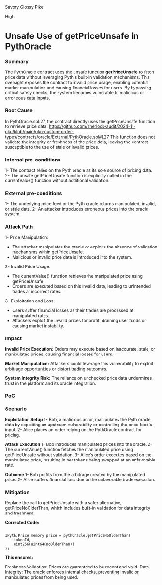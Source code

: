 Savory Glossy Pike

High

# Unsafe Use of getPriceUnsafe in PythOracle

### Summary

The PythOracle contract uses the unsafe function **getPriceUnsafe** to fetch price data without leveraging Pyth's built-in validation mechanisms. This oversight exposes the contract to invalid price usage, enabling potential market manipulation and causing financial losses for users. By bypassing critical safety checks, the system becomes vulnerable to malicious or erroneous data inputs.

### Root Cause

In PythOracle.sol:27, the contract directly uses the getPriceUnsafe function to retrieve price data:
https://github.com/sherlock-audit/2024-11-oku/blob/main/oku-custom-order-types/contracts/oracle/External/PythOracle.sol#L27
This function does not validate the integrity or freshness of the price data, leaving the contract susceptible to the use of stale or invalid prices.



### Internal pre-conditions

1- The contract relies on the Pyth oracle as its sole source of pricing data.
2- The unsafe getPriceUnsafe function is explicitly called in the currentValue() function without additional validation.

### External pre-conditions

1- The underlying price feed or the Pyth oracle returns manipulated, invalid, or stale data.
2- An attacker introduces erroneous prices into the oracle system.

### Attack Path

1- Price Manipulation:
- The attacker manipulates the oracle or exploits the absence of validation mechanisms within getPriceUnsafe.
- Malicious or invalid price data is introduced into the system.

2- Invalid Price Usage:
- The currentValue() function retrieves the manipulated price using getPriceUnsafe.
- Orders are executed based on this invalid data, leading to unintended trades at incorrect rates.

3- Exploitation and Loss:
- Users suffer financial losses as their trades are processed at manipulated rates.
- Attackers exploit the invalid prices for profit, draining user funds or causing market instability.

### Impact

**Invalid Price Execution:** Orders may execute based on inaccurate, stale, or manipulated prices, causing financial losses for users.

**Market Manipulation:** Attackers could leverage this vulnerability to exploit arbitrage opportunities or distort trading outcomes.

**System Integrity Risk:** The reliance on unchecked price data undermines trust in the platform and its oracle integration.



### PoC

### Scenario
**Exploitation Setup**
1- Bob, a malicious actor, manipulates the Pyth oracle data by exploiting an upstream vulnerability or controlling the price feed's input.
2- Alice places an order relying on the PythOracle contract for pricing.

**Attack Execution**
1- Bob introduces manipulated prices into the oracle.
2- The currentValue() function fetches the manipulated price using getPriceUnsafe without validation.
3- Alice’s order executes based on the manipulated price, resulting in her tokens being swapped at an unfavorable rate.

**Outcome**
1- Bob profits from the arbitrage created by the manipulated price.
2- Alice suffers financial loss due to the unfavorable trade execution.


### Mitigation

Replace the call to getPriceUnsafe with a safer alternative, getPriceNoOlderThan, which includes built-in validation for data integrity and freshness:

**Corrected Code:**
```solidity

IPyth.Price memory price = pythOracle.getPriceNoOlderThan(
    tokenId,
    uint256(uint64(noOlderThan))
);
```

**This ensures:**

Freshness Validation: Prices are guaranteed to be recent and valid.
Data Integrity: The oracle enforces internal checks, preventing invalid or manipulated prices from being used.
